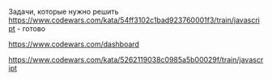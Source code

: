 Задачи, которые нужно решить
https://www.codewars.com/kata/54ff3102c1bad923760001f3/train/javascript - готово

https://www.codewars.com/dashboard 

https://www.codewars.com/kata/5262119038c0985a5b00029f/train/javascript
